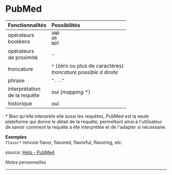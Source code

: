 # PubMed

| Fonctionnalités | Possibilités |
| :-------- | :---- |
| opérateurs<br/>booléens | `AND`<br/>`OR`<br/>`NOT` |
| opérateurs<br/>de proximité | - |
| troncature | `*` (zéro ou plus de caractères) <br/> *troncature possible à droite*|
| phrase | `"..."` |
| interprétation<br/>de la requête | oui (*mapping* *) |
| historique | oui |

\* Bien qu'elle interprète elle aussi les requêtes, PubMed est la seule plateforme qui donne le détail de la requête, permettant ainsi à l'utilisateur de savoir comment la requête a été interprétée et de l'adapter si nécessaire.

**Exemples**   
`flavor*` renvoie flavor, flavored, flavorful, flavoring, etc.   

*source*: [Help - PubMed](https://pubmed.ncbi.nlm.nih.gov/help/)

*Notes personnelles*

---

